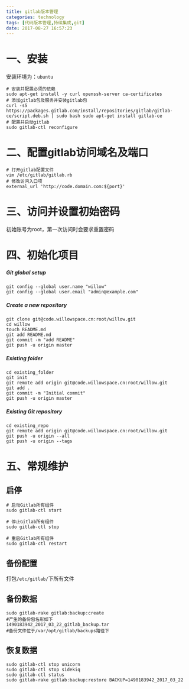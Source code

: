 ```yaml
---
title: gitlab版本管理
categories: technology
tags: [代码版本管理,持续集成,git]
date: 2017-08-27 16:57:23
---
```


# 一、安装

安装环境为：`ubuntu`

```shell
# 安装并配置必须的依赖
sudo apt-get install -y curl openssh-server ca-certificates
# 添加gitlab包及服务并安装gitlab包
curl -sS https://packages.gitlab.com/install/repositories/gitlab/gitlab-ce/script.deb.sh | sudo bash sudo apt-get install gitlab-ce
# 配置并启动gitlab
sudo gitlab-ctl reconfigure
```

# 二、配置gitlab访问域名及端口

```shell
# 打开gitlab配置文件
vim /etc/gitlab/gitlab.rb
# 修改访问入口项
external_url 'http://code.domain.com:${port}'
```

# 三、访问并设置初始密码

初始账号为root，第一次访问时会要求重置密码

# 四、初始化项目

##### Git global setup

```shell
git config --global user.name "willow"
git config --global user.email "admin@example.com"
```

##### Create a new repository

```shell
git clone git@code.willowspace.cn:root/willow.git
cd willow
touch README.md
git add README.md
git commit -m "add README"
git push -u origin master
```

##### Existing folder

```shell
cd existing_folder
git init
git remote add origin git@code.willowspace.cn:root/willow.git
git add .
git commit -m "Initial commit"
git push -u origin master
```

##### Existing Git repository

```shell
cd existing_repo
git remote add origin git@code.willowspace.cn:root/willow.git
git push -u origin --all
git push -u origin --tags
```

# 五、常规维护 

## 启停

```shell
# 启动Gitlab所有组件
sudo gitlab-ctl start

# 停止Gitlab所有组件
sudo gitlab-ctl stop

# 重启Gitlab所有组件
sudo gitlab-ctl restart
```

## 备份配置

打包`/etc/gitlab/`下所有文件

## 备份数据

```shell
sudo gitlab-rake gitlab:backup:create
#产生的备份包名形如下
1490183942_2017_03_22_gitlab_backup.tar
#备份文件位于/var/opt/gitlab/backups路径下
```

## 恢复数据

```shell
sudo gitlab-ctl stop unicorn
sudo gitlab-ctl stop sidekiq
sudo gitlab-ctl status
sudo gitlab-rake gitlab:backup:restore BACKUP=1490183942_2017_03_22
```

